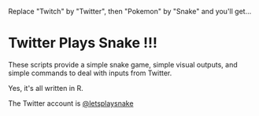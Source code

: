 Replace "Twitch" by "Twitter", then "Pokemon" by "Snake" and you'll get…

# Twitter Plays Snake !!!
These scripts provide a simple snake game, simple visual outputs, and simple commands to deal with inputs from Twitter.

Yes, it's all written in R.

The Twitter account is [@letsplaysnake](http://twitter.com/letsplaysnake)
